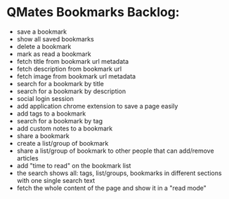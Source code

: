 # QMates Bookmarks Backlog:
- save a bookmark
- show all saved bookmarks
- delete a bookmark
- mark as read a bookmark
- fetch title from bookmark url metadata
- fetch description from bookmark url
- fetch image from bookmark url metadata
- search for a bookmark by title
- search for a bookmark by description
- social login session
- add application chrome extension to save a page easily
- add tags to a bookmark
- search for a bookmark by tag
- add custom notes to a bookmark
- share a bookmark
- create a list/group of bookmark
- share a list/group of bookmark to other people that can add/remove articles
- add "time to read" on the bookmark list
- the search shows all: tags, list/groups, bookmarks in different sections with one single search text
- fetch the whole content of the page and show it in a "read mode"
